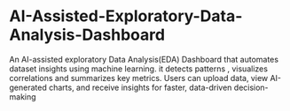 # AI-Assisted-Exploratory-Data-Analysis-Dashboard
An AI-assisted exploratory Data Analysis(EDA) Dashboard that automates dataset insights using machine learning. it detects patterns , visualizes correlations and summarizes key metrics. Users can upload data, view AI-generated charts, and receive insights for faster, data-driven decision-making 

